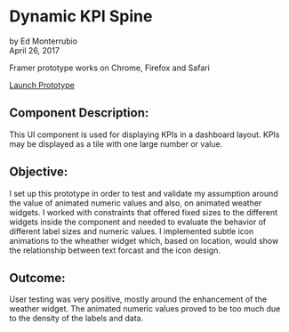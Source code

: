 # Dynamic KPI Spine
by Ed Monterrubio</br>
April 26, 2017

Framer prototype works on Chrome, Firefox and Safari

<a href="https://framer.cloud/EpWvs" target="_blank">Launch Prototype</a>

## Component Description:
This UI component is used for displaying KPIs in a dashboard layout. KPIs may be displayed as a tile with one large number or value.

## Objective:
I set up this prototype in order to test and validate my assumption around the value of animated numeric values and also, on animated weather widgets. I worked with constraints that offered fixed sizes to the different widgets inside the component and needed to evaluate the behavior of different label sizes and numeric values. I implemented subtle icon animations to the wheather widget which, based on location, would show the relationship between text forcast and the icon design.

## Outcome:
User testing was very positive, mostly around the enhancement of the weather widget. The animated numeric values proved to be too much due to the density of the labels and data.
